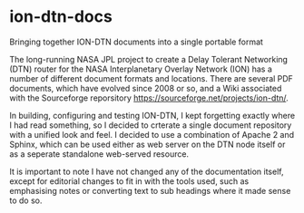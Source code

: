 # ion-dtn-docs
Bringing together ION-DTN documents into a single portable format 

The long-running NASA JPL project to create a Delay Tolerant Networking (DTN) router for the NASA Interplanetary Overlay Network (ION) has a number of different document formats and locations. There are several PDF documents, which have evolved since 2008 or so, and a Wiki associated with the Sourceforge reporsitory https://sourceforge.net/projects/ion-dtn/.

In building, configuring and testing ION-DTN, I kept forgetting exactly where I had read something, so I decided to crterate a single document repository with a unified look and feel. I decided to use a combination of Apache 2 and Sphinx, which can be used either as web server on the DTN node itself or as a seperate standalone web-served resource.

It is important to note I have not changed any of the documentation itself, except for editorial changes to fit in with the tools used, such as emphasising notes or converting text to sub headings where it made sense to do so.
